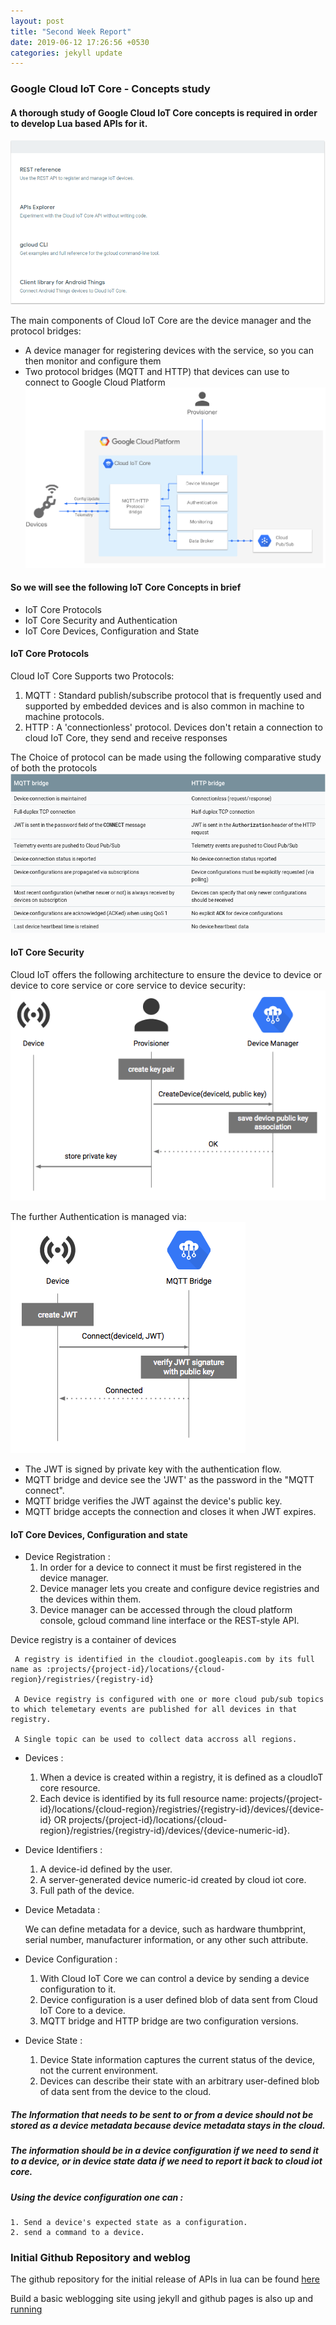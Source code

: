 ```yaml
---
layout: post
title: "Second Week Report"
date: 2019-06-12 17:26:56 +0530
categories: jekyll update
---
```


### Google Cloud IoT Core - Concepts study
#### A thorough study of Google Cloud IoT Core concepts is required in order to develop Lua based APIs for it.

![ Google IoT Core APIs ](images/API_google_iot_core.png)

The main components of Cloud IoT Core are the device manager and the protocol bridges:

   * A device manager for registering devices with the service, so you can then monitor and configure them
   * Two protocol bridges (MQTT and HTTP) that devices can use to connect to Google Cloud Platform
![cloud-iot-overview](images/cloud-iot-overview3.png)
#### So we will see the following IoT Core Concepts in brief
* IoT Core Protocols
* IoT Core Security and Authentication
* IoT Core Devices, Configuration and State

#### IoT Core Protocols
Cloud IoT Core Supports two Protocols:

1. MQTT : Standard publish/subscribe protocol that is frequently used and supported by embedded devices and is also common in machine to machine protocols.
2. HTTP : A 'connectionless' protocol. Devices don't retain a connection to cloud IoT Core, they send and receive responses

 The Choice of protocol can be made using the following comparative study of both the protocols
![ HTTPvsMQTT ](images/HTTPvsMQTT.png)

#### IoT Core Security
Cloud IoT offers the following architecture to ensure the device to device or device to core service or core service to device security:
![ picture ](images/auth-sequence1.png)

The further Authentication is managed via:
![ picture2 ](images/auth-sequence2.png)

* The JWT is signed by private key with the authentication flow.
* MQTT bridge and device see the 'JWT' as the password in the "MQTT connect".
* MQTT bridge verifies the JWT against the device's public key.
* MQTT bridge accepts the connection and closes it when JWT expires.

#### IoT Core Devices, Configuration and state

* Device Registration :
    1. In order for a device to connect it must be first registered in the device manager.
    2. Device manager lets you create and configure device registries and the devices within them.
    3. Device manager can be accessed through the cloud platform console, gcloud command line interface or the REST-style API.

Device registry is a container of devices

     A registry is identified in the cloudiot.googleapis.com by its full name as :projects/{project-id}/locations/{cloud-region}/registries/{registry-id}

     A Device registry is configured with one or more cloud pub/sub topics to which telemetary events are published for all devices in that registry.
     
     A Single topic can be used to collect data accross all regions.

* Devices :

    1. When a device is created within a registry, it is defined as a cloudIoT core resource.
    2. Each device is identified by its full resource name: projects/{project-id}/locations/{cloud-region}/registries/{registry-id}/devices/{device-id} OR projects/{project-id}/locations/{cloud-region}/registries/{registry-id}/devices/{device-numeric-id}.



* Device Identifiers :

    1. A device-id defined by the user.
    2. A server-generated device numeric-id created by cloud iot core.
    3. Full path of the device.

* Device Metadata :

    We can define metadata for a device, such as hardware thumbprint, serial number, manufacturer information, or any other such attribute.

* Device Configuration :

    1. With Cloud IoT Core we can control a device by sending a device configuration to it.
    2. Device configuration is a user defined blob of data sent from Cloud IoT Core to a device.
    3. MQTT bridge and HTTP bridge are two configuration versions.


* Device State :

    1. Device State information captures the current status of the device, not the current environment.
    2. Devices can describe their state with an arbitrary user-defined blob of data sent from the device to the cloud.

##### The Information that needs to be sent to or from a device should not be stored as a device metadata because device metadata stays in the cloud.
##### The information should be in a device configuration if we need to send it to a device, or in device state data if we need to report it back to cloud iot core.
##### Using the device configuration one can :
    
    1. Send a device's expected state as a configuration.
    2. send a command to a device.




### Initial Github Repository and weblog
The github repository for the initial release of APIs in lua can be found
[here](https://github.com/uplua/lua-docs-samples)

Build a basic weblogging site using jekyll and github pages is also up and
[running](https://uplua.github.io)
